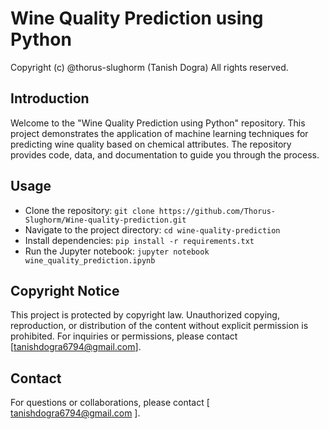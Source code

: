 # Wine Quality Prediction using Python

Copyright (c) @thorus-slughorm (Tanish Dogra)
All rights reserved.

## Introduction

Welcome to the "Wine Quality Prediction using Python" repository. This project demonstrates the application of machine learning techniques for predicting wine quality based on chemical attributes. The repository provides code, data, and documentation to guide you through the process.

## Usage

- Clone the repository: `git clone https://github.com/Thorus-Slughorm/Wine-quality-prediction.git`
- Navigate to the project directory: `cd wine-quality-prediction`
- Install dependencies: `pip install -r requirements.txt`
- Run the Jupyter notebook: `jupyter notebook wine_quality_prediction.ipynb`

## Copyright Notice

This project is protected by copyright law. Unauthorized copying, reproduction, or distribution of the content without explicit permission is prohibited. For inquiries or permissions, please contact [tanishdogra6794@gmail.com].

## Contact

For questions or collaborations, please contact [ tanishdogra6794@gmail.com ].
